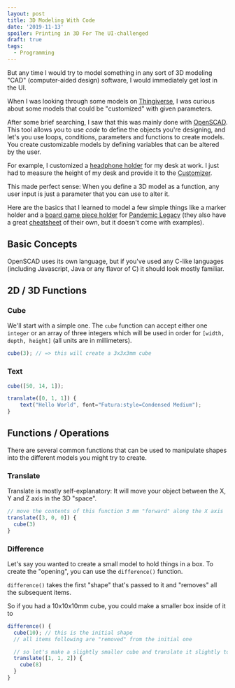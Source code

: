 ```yaml
---
layout: post
title: 3D Modeling With Code
date: '2019-11-13'
spoiler: Printing in 3D For The UI-challenged
draft: true
tags:
  - Programming
---
```





But any time I would try to model something in any sort of 3D modeling "CAD" (computer-aided design) software, I would immediately get lost in the UI.

When I was looking through some models on [Thingiverse](http://thingiverse.com/), I was curious about some models that could be "customized" with given parameters.

After some brief searching, I saw that this was mainly done with [OpenSCAD](https://www.openscad.org/). This tool allows you to use _code_ to define the objects you're designing, and let's you use loops, conditions, parameters and functions to create models. You create customizable models by defining variables that can be altered by the user.

For example, I customized a [headphone holder](https://www.thingiverse.com/thing:3888771) for my desk at work. I just had to measure the height of my desk and provide it to the [Customizer](https://www.thingiverse.com/apps/customizer).

This made perfect sense: When you define a 3D model as a function, any user input is just a parameter that you can use to alter it.

Here are the basics that I learned to model a few simple things like a marker holder and a [board game piece holder](https://www.thingiverse.com/thing:3955665) for [Pandemic Legacy](https://www.zmangames.com/en/products/pandemic-legacy-season-1/) (they also have a great [cheatsheet](https://www.openscad.org/cheatsheet/index.html) of their own, but it doesn't come with examples).

## Basic Concepts

OpenSCAD uses its own language, but if you've used any C-like languages (including Javascript, Java or any flavor of C) it should look mostly familiar.

## 2D / 3D Functions
### Cube

We'll start with a simple one. The `cube` function can accept either one `integer` or an array of three integers which will be used in order for `[width, depth, height]` (all units are in millimeters).

```js
cube(3); // => this will create a 3x3x3mm cube
```

### Text

```js
cube([50, 14, 1]);

translate([0, 1, 1]) {
    text("Hello World", font="Futura:style=Condensed Medium");
}
```


## Functions / Operations

There are several common functions that can be used to manipulate shapes into the different models you might try to create.

### Translate

Translate is mostly self-explanatory: It will move your object between the X, Y and Z axis in the 3D "space".

```js
// move the contents of this function 3 mm "forward" along the X axis
translate([3, 0, 0]) {
  cube(3)
}
```

### Difference

Let's say you wanted to create a small model to hold things in a box. To create the "opening", you can use the `difference()` function.

`difference()` takes the first "shape" that's passed to it and "removes" all the subsequent items.

So if you had a 10x10x10mm cube, you could make a smaller box inside of it to

```js
difference() {
  cube(10); // this is the initial shape
  // all items following are "removed" from the initial one

  // so let's make a slightly smaller cube and translate it slightly to be inside the other cube
  translate([1, 1, 2]) {
    cube(8)
  }
}
```
